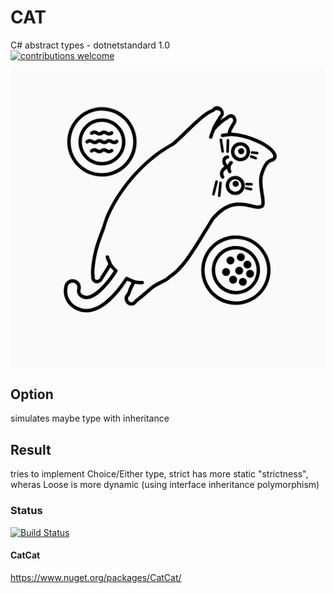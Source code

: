 # CAT  
C# abstract types - dotnetstandard 1.0  
[![contributions welcome](https://img.shields.io/badge/contributions-welcome-brightgreen.svg?style=flat)](https://github.com/jkone27/cat/issues)


![](Pics/Cat01.PNG)

## Option
simulates maybe type with inheritance

## Result
tries to implement Choice/Either type, strict has more static "strictness",  
wheras Loose is more dynamic (using interface inheritance polymorphism)

### Status
[![Build Status](https://img.shields.io/travis/jkone27/cat.svg)](https://travis-ci.org/jkone27/cat)


#### CatCat
https://www.nuget.org/packages/CatCat/
